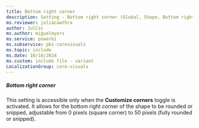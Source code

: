 ```yaml
---
title: Bottom right corner
description: Setting - Bottom right corner (Global, Shape, Bottom right corner)
ms.reviewer: juliacawthra
author: JulCsc
ms.author: miguelmyers
ms.service: powerbi
ms.subservice: pbi-corevisuals
ms.topic: include
ms.date: 10/18/2024
ms.custom: include file - variant
LocalizationGroup: core-visuals
---
```

##### Bottom right corner

This setting is accessible only when the **Customize corners** toggle is activated. It allows for the bottom right corner of the shape to be rounded or snipped, adjustable from 0 pixels (square corner) to 50 pixels (fully rounded or snipped).
